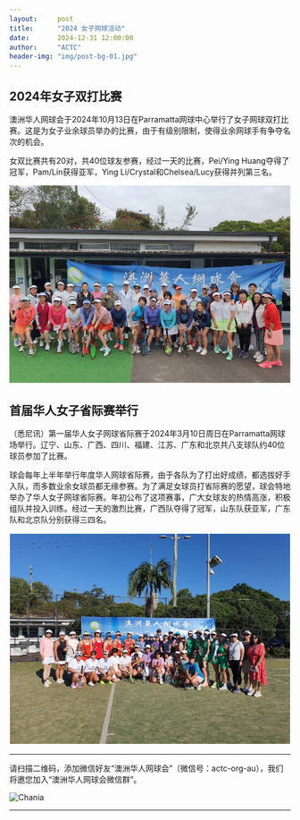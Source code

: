 ```yaml
---
layout:     post
title:      "2024 女子网球活动"
date:       2024-12-31 12:00:00
author:     "ACTC"
header-img: "img/post-bg-01.jpg"
---
```

<h2>2024年女子双打比赛</h2>
<p>澳洲华人网球会于2024年10月13日在Parramatta网球中心举行了女子网球双打比赛。这是为女子业余球员举办的比赛，由于有级别限制，使得业余网球手有争夺名次的机会。</p>

<p>女双比赛共有20对，共40位球友参赛，经过一天的比赛，Pei/Ying Huang夺得了冠军，Pam/Lin获得亚军，Ying Li/Crystal和Chelsea/Lucy获得并列第三名。</p>

<p><img src="/img/2024womendouble.png" class="img-responsive" width="800px"></p>


<h2>首届华人女子省际赛举行</h2>

<p>（悉尼讯）第一届华人女子网球省际赛于2024年3月10日周日在Parramatta网球场举行。辽宁、山东、广西、四川、福建、江苏、广东和北京共八支球队约40位球员参加了比赛。</p>

<p>球会每年上半年举行年度华人网球省际赛，由于各队为了打出好成绩，都选拔好手入队，而多数业余女球员都无缘参赛。为了满足女球员打省际赛的愿望，球会特地举办了华人女子网球省际赛。年初公布了这项赛事，广大女球友的热情高涨，积极组队并投入训练。经过一天的激烈比赛，广西队夺得了冠军，山东队获亚军，广东队和北京队分别获得三四名。</p>

<p><img src="/img/2024womenregional.png" class="img-responsive" width="800px"></p>

<hr>
<p>请扫描二维码，添加微信好友“澳洲华人网球会”（微信号：actc-org-au），我们将邀您加入“澳洲华人网球会微信群”。</p>
<div class="row">
  <div class="col-xs-offset-1 col-xs-10 col-sm-offset-2 col-sm-8 col-md-offset-2 col-md-8 col-lg-offset-2 col-lg-8">
    <img class="img-responsive" src="https://c5.staticflickr.com/9/8179/28251007604_30faf539bc_z.jpg" alt="Chania" />
  </div>
</div>
<hr>

